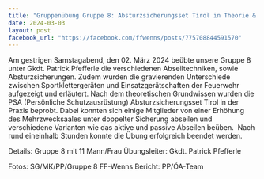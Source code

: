```yaml
---
title: "Gruppenübung Gruppe 8: Absturzsicherungsset Tirol in Theorie & Praxis"
date: 2024-03-03
layout: post
facebook_url: "https://facebook.com/ffwenns/posts/775708844591570"
---
```


Am gestrigen Samstagabend, den 02. März 2024 beübte unsere Gruppe 8 unter Gkdt. Patrick Pfefferle die verschiedenen Abseiltechniken, sowie Absturzsicherungen. Zudem wurden die gravierenden Unterschiede zwischen Sportklettergeräten und Einsatzgerätschaften der Feuerwehr aufgezeigt und erläutert. Nach dem theoretischen Grundwissen wurden die PSA (Persönliche Schutzausrüstung) Absturzsicherungsset Tirol in der Praxis beprobt. Dabei konnten sich einige Mitglieder von einer Erhöhung des Mehrzwecksaales unter doppelter Sicherung abseilen und verschiedene Varianten wie das aktive und passive Abseilen beüben. ️
Nach rund eineinhalb Stunden konnte die Übung erfolgreich beendet werden. 

Details:
Gruppe 8 mit 11 Mann/Frau
Übungsleiter: Gkdt. Patrick Pfefferle

Fotos: SG/MK/PP/Gruppe 8 FF-Wenns
Bericht: PP/ÖA-Team